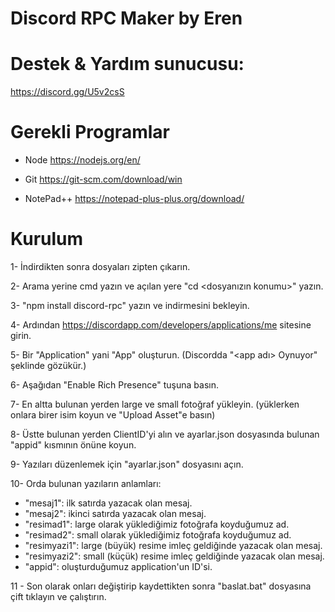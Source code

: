 # Discord RPC Maker by Eren

# Destek & Yardım sunucusu:
https://discord.gg/U5v2csS

# Gerekli Programlar
- Node
https://nodejs.org/en/

- Git
https://git-scm.com/download/win

- NotePad++
https://notepad-plus-plus.org/download/


# Kurulum
1- İndirdikten sonra dosyaları zipten çıkarın.

2- Arama yerine cmd yazın ve açılan yere "cd <dosyanızın konumu>" yazın.

3- "npm install discord-rpc" yazın ve indirmesini bekleyin.

4- Ardından https://discordapp.com/developers/applications/me sitesine girin.

5- Bir "Application" yani "App" oluşturun. (Discordda "<app adı> Oynuyor" şeklinde gözükür.)

6- Aşağıdan "Enable Rich Presence" tuşuna basın.

7- En altta bulunan yerden large ve small fotoğraf yükleyin. (yüklerken onlara birer isim koyun ve "Upload Asset"e basın)

8- Üstte bulunan yerden ClientID'yi alın ve ayarlar.json dosyasında bulunan "appid" kısmının önüne koyun.

9- Yazıları düzenlemek için "ayarlar.json" dosyasını açın.

10- Orda bulunan yazıların anlamları:
 - "mesaj1": ilk satırda yazacak olan mesaj.
 - "mesaj2": ikinci satırda yazacak olan mesaj.
 - "resimad1": large olarak yüklediğimiz fotoğrafa koyduğumuz ad.
 - "resimad2": small olarak yüklediğimiz fotoğrafa koyduğumuz ad.
 - "resimyazi1": large (büyük) resime imleç geldiğinde yazacak olan mesaj.
 - "resimyazi2": small (küçük) resime imleç geldiğinde yazacak olan mesaj.
 - "appid": oluşturduğumuz application'un ID'si.

11 - Son olarak onları değiştirip kaydettikten sonra "baslat.bat" dosyasına çift tıklayın ve çalıştırın.
